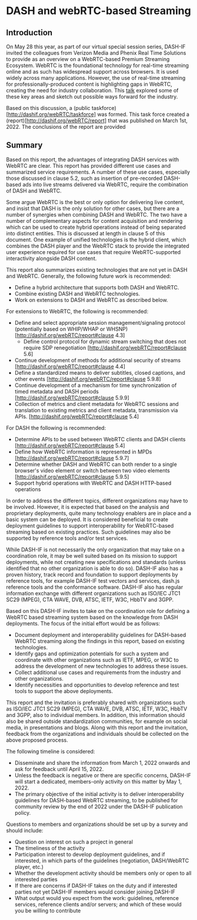 # DASH and webRTC-based Streaming

## Introduction
On May 28 this year, as part of our virtual special session series, DASH-IF invited the colleagues from Verizon Media and Phenix Real Time Solutions to provide as an overview on a WebRTC-based Premium Streaming Ecosystem. WebRTC is the foundational technology for real-time streaming online and as such has widespread support across browsers. It is used widely across many applications. However, the use of real-time streaming for professionally-produced content is highlighting gaps in WebRTC, creating the need for industry collaboration. This [talk](https://dash-industry-forum.github.io/docs/FINAL-PUBLIC-WebRTC-based%20Premium%20Streaming%20Ecosystem.pdf) explored some of these key areas and sketch out possible ways forward for the industry.

Based on this discussion, a (public taskforce)[http://dashif.org/webRTC/taskforce] was formed. This task force created a (report)[http://dashif.org/webRTC/report] that was published on March 1st, 2022. The conclusions of the report are provided

## Summary
Based on this report, the advantages of integrating DASH services with WebRTC are clear. This report has provided different use cases and summarized service requirements. A number of these use cases, especially those discussed in clause 5.2, such as insertion of pre-recorded DASH-based ads into live streams delivered via WebRTC, require the combination of DASH and WebRTC.

Some argue WebRTC is the best or only option for delivering live content, and insist that DASH is the only solution for other cases, but there are a number of synergies when combining DASH and WebRTC. The two have a number of complementary aspects for content acquisition and rendering which can be used to create hybrid operations instead of being separated into distinct entities. This is discussed at length in clause 5 of this document. One example of unified technologies is the hybrid client, which combines the DASH player and the WebRTC stack to provide the integrated user experience required for use cases that require WebRTC-supported  interactivity alongside DASH content.

This report also summarizes existing technologies that are not yet in DASH and WebRTC. Generally, the following future work is recommended:
* Define a hybrid architecture that supports both DASH and WebRTC.
* Combine existing DASH and WebRTC technologies.
* Work on extensions to DASH and WebRTC as described below.

For extensions to WebRTC, the following is recommended:
* Define and select appropriate session management/signaling protocol (potentially based on WHIP/WHAP or WHSNP)  [http://dashif.org/webRTC/report#clause 4.3]
    * Define control protocol for dynamic stream switching that does not require SDP renegotiation  [http://dashif.org/webRTC/report#clause 5.6]
* Continue development of methods for additional security of streams [http://dashif.org/webRTC/report#clause 4.4]
* Define a standardized means to deliver subtitles, closed captions, and other events  [http://dashif.org/webRTC/report#clause 5.9.8]
* Continue development of a mechanism for time synchronization of timed metadata and DASH periods [http://dashif.org/webRTC/report#clause 5.9.9]
* Collection of metrics and client metadata for WebRTC sessions and translation to existing metrics and client metadata, transmission via APIs. [http://dashif.org/webRTC/report#clause 5.4]

For DASH the following is recommended:
* Determine APIs to be used between WebRTC clients and DASH clients [http://dashif.org/webRTC/report#clause 5.4]
* Define how WebRTC information is represented in MPDs [http://dashif.org/webRTC/report#clause 5.9.7]
* Determine whether DASH and WebRTC can both render to a single browser's video element or switch between two video elements [http://dashif.org/webRTC/report#clause 5.9.5]
* Support hybrid operations with WebRTC and DASH HTTP-based operations

In order to address the different topics, different organizations may have to be involved. However, it is expected that based on the analysis and proprietary deployments, quite many technology enablers are in place and a basic system can be deployed. It is considered beneficial to create deployment guidelines to support interoperability for WebRTC-based streaming based on existing practices. Such guidelines may also be supported by reference tools and/or test services.

While DASH-IF is not necessarily the only organization that may take on a coordination role, it may be well suited based on its mission to support deployments, while not creating new specifications and standards (unless identified that no other organization is able to do so). DASH-IF also has a proven history, track record and foundation to support deployments by reference tools, for example DASH-IF test vectors and services, dash.js reference tools and the conformance software. DASH-IF also has regular information exchange with different organizations such as ISO/IEC JTC1 SC29 (MPEG), CTA WAVE, DVB, ATSC, IETF, W3C, HbbTV and 3GPP.

Based on this DASH-IF invites to take on the coordination role for defining a WebRTC based streaming system based on the knowledge from DASH deployments. The focus of the initial effort would be as follows:



* Document deployment and interoperability guidelines for DASH-based WebRTC streaming along the findings in this report, based on existing technologies.
* Identify gaps and optimization potentials for such a system and coordinate with other organizations such as IETF, MPEG, or W3C to address the development of new technologies to address these issues.
* Collect additional use cases and requirements from the industry and other organizations.
* Identify necessities and opportunities to develop reference and test tools to support the above deployments.

This report and the invitation is preferably shared with organizations such as ISO/IEC JTC1 SC29 (MPEG), CTA WAVE, DVB, ATSC, IETF, W3C, HbbTV and 3GPP, also to individual members. In addition, this information should also be shared outside standardization communities, for example on social media, in presentations and blogs. Along with this report and the invitation, feedback from the organizations and individuals should be collected on the above proposed process.

The following timeline is considered:



* Disseminate and share the information from March 1, 2022 onwards and ask for feedback until April 15, 2022.
* Unless the feedback is negative or there are specific concerns, DASH-IF will start a dedicated, members-only activity on this matter by May 1, 2022. 
* The primary objective of the initial activity is to deliver interoperability guidelines for DASH-based WebRTC streaming, to be published for community review by the end of 2022 under the DASH-IF publication policy.

Questions to members and organizations should be set up by a survey and should include:



* Question on interest on such a project in general
* The timeliness of the activity
* Participation interest to develop deployment guidelines, and if interested, in which parts of the guidelines (negotiation, DASH/WebRTC player, etc.)
* Whether the development activity should be members only or open to all interested parties
* If there are concerns if DASH-IF takes on the duty and if interested parties not yet DASH-IF members would consider joining DASH-IF
* What output would you expect from the work: guidelines, reference services, reference clients and/or servers; and which of these would you be willing to contribute
